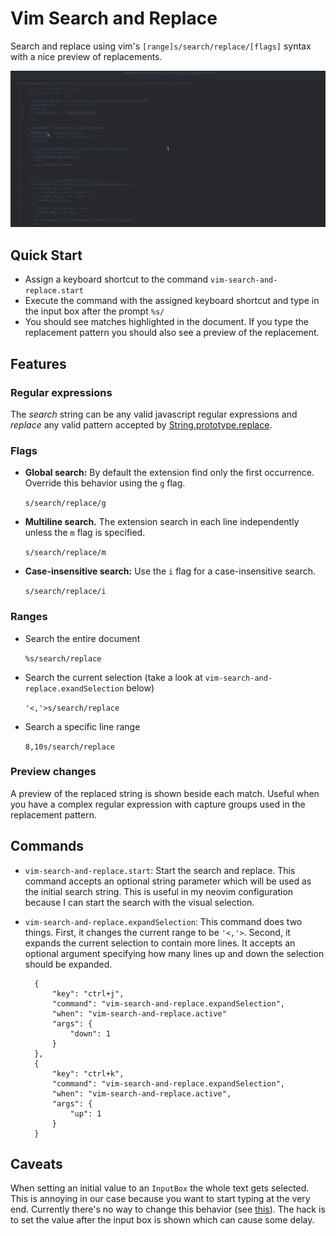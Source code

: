 # Vim Search and Replace

Search and replace using vim's `[range]s/search/replace/[flags]` syntax with a nice preview of replacements.

<img src="screenshots/demo.gif">

## Quick Start

- Assign a keyboard shortcut to the command `vim-search-and-replace.start`
- Execute the command with the assigned keyboard shortcut and type in the input box after the prompt `%s/`
- You should see matches highlighted in the document. If you type the replacement pattern you should also see a preview of the replacement.

## Features

### Regular expressions

The _search_ string can be any valid javascript regular expressions and _replace_ any valid pattern accepted by [String.prototype.replace](https://developer.mozilla.org/en-US/docs/Web/JavaScript/Reference/Global_Objects/String/replace).

### Flags

- **Global search:** By default the extension find only the first occurrence. Override this behavior using the `g` flag.

  `s/search/replace/g`

- **Multiline search.** The extension search in each line independently unless the `m` flag is specified.

  `s/search/replace/m`

- **Case-insensitive search:** Use the `i` flag for a case-insensitive search.

  `s/search/replace/i`

### Ranges

- Search the entire document

  `%s/search/replace`

- Search the current selection (take a look at `vim-search-and-replace.exandSelection` below)

  `'<,'>s/search/replace`

- Search a specific line range

  `8,10s/search/replace`

### Preview changes

A preview of the replaced string is shown beside each match. Useful when you have a complex regular expression with capture groups used in the replacement pattern.

## Commands

- `vim-search-and-replace.start`: Start the search and replace. This command accepts an optional string parameter which will be used as the initial search string. This is useful in my neovim configuration because I can start the search with the visual selection.

- `vim-search-and-replace.expandSelection`: This command does two things. First, it changes the current range to be `'<,'>`. Second, it expands the current selection to contain more lines. It accepts an optional argument specifying how many lines up and down the selection should be expanded.

  ```
    {
        "key": "ctrl+j",
        "command": "vim-search-and-replace.expandSelection",
        "when": "vim-search-and-replace.active"
        "args": {
            "down": 1
        }
    },
    {
        "key": "ctrl+k",
        "command": "vim-search-and-replace.expandSelection",
        "when": "vim-search-and-replace.active",
        "args": {
            "up": 1
        }
    }
  ```

## Caveats

When setting an initial value to an `InputBox` the whole text gets selected. This is annoying in our case because you want to start typing at the very end.
Currently there's no way to change this behavior (see [this](https://github.com/microsoft/vscode/issues/56759)).
The hack is to set the value after the input box is shown which can cause some delay.
